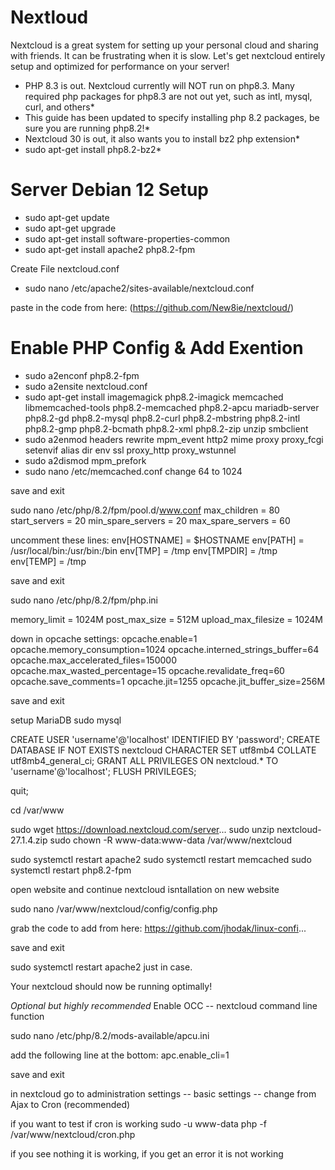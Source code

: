 # Nextloud

Nextcloud is a great system for setting up your personal cloud and sharing with friends.  It can be frustrating when it is slow.  Let's get nextcloud entirely setup and optimized for performance on your server!

* PHP 8.3 is out.  Nextcloud currently will NOT run on php8.3.  Many required php packages for php8.3 are not out yet, such as intl, mysql, curl, and others*
* This guide has been updated to specify installing php 8.2 packages, be sure you are running php8.2!*
* Nextcloud 30 is out, it also wants you to install bz2 php extension*
* sudo apt-get install php8.2-bz2*


# Server Debian 12 Setup 

- sudo apt-get update
- sudo apt-get upgrade
- sudo apt-get install software-properties-common
- sudo apt-get install apache2 php8.2-fpm

Create File nextcloud.conf

- sudo nano /etc/apache2/sites-available/nextcloud.conf

paste in the code from here:
(https://github.com/New8ie/nextcloud/)

# Enable PHP Config & Add Exention

- sudo a2enconf php8.2-fpm
- sudo a2ensite nextcloud.conf
- sudo apt-get install imagemagick php8.2-imagick memcached libmemcached-tools php8.2-memcached php8.2-apcu mariadb-server php8.2-gd php8.2-mysql php8.2-curl php8.2-mbstring php8.2-intl php8.2-gmp php8.2-bcmath php8.2-xml php8.2-zip unzip smbclient
- sudo a2enmod headers rewrite mpm_event http2 mime proxy proxy_fcgi setenvif alias dir env ssl proxy_http proxy_wstunnel
- sudo a2dismod mpm_prefork
- sudo nano /etc/memcached.conf
  change 64 to 1024

save and exit

sudo nano /etc/php/8.2/fpm/pool.d/www.conf
max_children = 80
start_servers = 20
min_spare_servers = 20
max_spare_servers = 60

uncomment these lines:
env[HOSTNAME] = $HOSTNAME
env[PATH] = /usr/local/bin:/usr/bin:/bin
env[TMP] = /tmp
env[TMPDIR] = /tmp
env[TEMP] = /tmp

save and exit

sudo nano /etc/php/8.2/fpm/php.ini

memory_limit = 1024M
post_max_size = 512M
upload_max_filesize = 1024M

down in opcache settings:
opcache.enable=1
opcache.memory_consumption=1024
opcache.interned_strings_buffer=64
opcache.max_accelerated_files=150000
opcache.max_wasted_percentage=15
opcache.revalidate_freq=60
opcache.save_comments=1
opcache.jit=1255
opcache.jit_buffer_size=256M

save and exit

setup MariaDB
sudo mysql

CREATE USER 'username'@'localhost' IDENTIFIED BY 'password';
CREATE DATABASE IF NOT EXISTS nextcloud CHARACTER SET utf8mb4 COLLATE utf8mb4_general_ci;
GRANT ALL PRIVILEGES ON nextcloud.* TO 'username'@'localhost';
FLUSH PRIVILEGES;

quit;

cd /var/www

sudo wget https://download.nextcloud.com/server...
sudo unzip nextcloud-27.1.4.zip
sudo chown -R www-data:www-data /var/www/nextcloud

sudo systemctl restart apache2
sudo systemctl restart memcached
sudo systemctl restart php8.2-fpm

open website and continue nextcloud isntallation on new website

sudo nano /var/www/nextcloud/config/config.php

grab the code to add from here:
https://github.com/jhodak/linux-confi...

save and exit

sudo systemctl restart apache2 just in case.

Your nextcloud should now be running optimally!

*Optional but highly recommended*
Enable OCC -- nextcloud command line function

sudo nano /etc/php/8.2/mods-available/apcu.ini

add the following line at the bottom:
apc.enable_cli=1

save and exit

in nextcloud go to
administration settings  -- basic settings -- change from Ajax to Cron (recommended)

if you want to test if cron is working
sudo -u www-data php -f /var/www/nextcloud/cron.php

if you see nothing it is working, if you get an error it is not working
